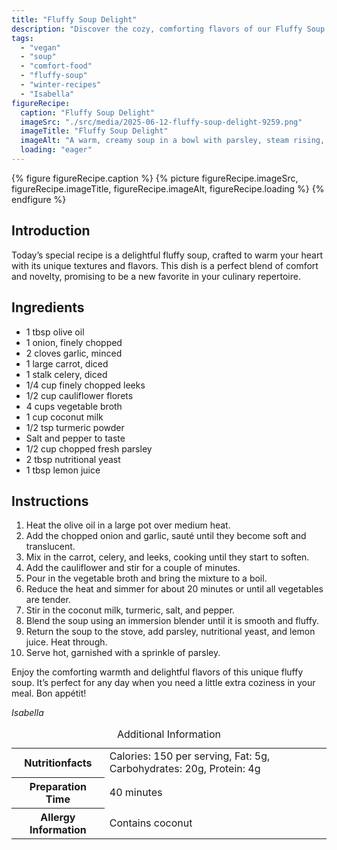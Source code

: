 ```yaml
---
title: "Fluffy Soup Delight"
description: "Discover the cozy, comforting flavors of our Fluffy Soup Delight, a vegan soup that combines creamy textures with warming spices, perfect for a chilly day."
tags:
  - "vegan"
  - "soup"
  - "comfort-food"
  - "fluffy-soup"
  - "winter-recipes"
  - "Isabella"
figureRecipe: 
  caption: "Fluffy Soup Delight"
  imageSrc: "./src/media/2025-06-12-fluffy-soup-delight-9259.png"
  imageTitle: "Fluffy Soup Delight"
  imageAlt: "A warm, creamy soup in a bowl with parsley, steam rising, on a minimalistic table setting."
  loading: "eager"
---
```


{% figure figureRecipe.caption %}
{% picture figureRecipe.imageSrc, figureRecipe.imageTitle, figureRecipe.imageAlt, figureRecipe.loading %}
{% endfigure %}

## Introduction

Today’s special recipe is a delightful fluffy soup, crafted to warm your heart with its unique textures and flavors. This dish is a perfect blend of comfort and novelty, promising to be a new favorite in your culinary repertoire.

## Ingredients

* 1 tbsp olive oil
* 1 onion, finely chopped
* 2 cloves garlic, minced
* 1 large carrot, diced
* 1 stalk celery, diced
* 1/4 cup finely chopped leeks
* 1/2 cup cauliflower florets
* 4 cups vegetable broth
* 1 cup coconut milk
* 1/2 tsp turmeric powder
* Salt and pepper to taste
* 1/2 cup chopped fresh parsley
* 2 tbsp nutritional yeast
* 1 tbsp lemon juice

## Instructions

1. Heat the olive oil in a large pot over medium heat.
2. Add the chopped onion and garlic, sauté until they become soft and translucent.
3. Mix in the carrot, celery, and leeks, cooking until they start to soften.
4. Add the cauliflower and stir for a couple of minutes.
5. Pour in the vegetable broth and bring the mixture to a boil.
6. Reduce the heat and simmer for about 20 minutes or until all vegetables are tender.
7. Stir in the coconut milk, turmeric, salt, and pepper.
8. Blend the soup using an immersion blender until it is smooth and fluffy.
9. Return the soup to the stove, add parsley, nutritional yeast, and lemon juice. Heat through.
10. Serve hot, garnished with a sprinkle of parsley.

Enjoy the comforting warmth and delightful flavors of this unique fluffy soup. It’s perfect for any day when you need a little extra coziness in your meal. Bon appétit!

*Isabella*

<table><caption class='sr-only'>Additional Information</caption><tr><th>Nutritionfacts</th><td>Calories: 150 per serving, Fat: 5g, Carbohydrates: 20g, Protein: 4g&nbsp;</td></tr><tr><th>Preparation Time</th><td>40 minutes&nbsp;</td></tr><tr><th>Allergy Information</th><td>Contains coconut&nbsp;</td></tr></table>

